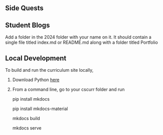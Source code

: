 ## Side Quests

## Student Blogs

Add a folder in the 2024 folder with your name on it. 
It should contain a single file titled index.md or README.md along with a folder titled Portfolio

## Local Development

To build and run the curriculum site locally,

1. Download Python [here](https://www.python.org/downloads/)
2. From a command line, go to your cscurr folder and run

    pip install mkdocs

    pip install mkdocs-material
    
    mkdocs build
    
    mkdocs serve
